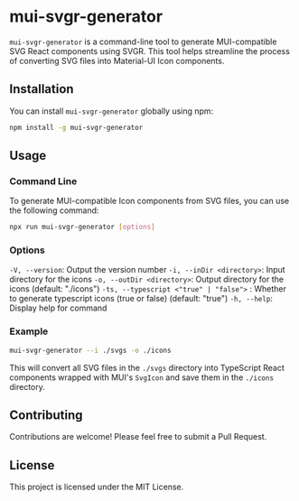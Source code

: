 
# mui-svgr-generator

`mui-svgr-generator` is a command-line tool to generate MUI-compatible SVG React components using SVGR. This tool helps streamline the process of converting SVG files into Material-UI Icon components.

## Installation

You can install `mui-svgr-generator` globally using npm:

```bash
npm install -g mui-svgr-generator
```

## Usage

### Command Line

To generate MUI-compatible Icon components from SVG files, you can use the following command:

```bash
npx run mui-svgr-generator [options]
```
### Options
  `-V, --version`: Output the version number
  `-i, --inDir <directory>`: Input directory for the icons
  `-o, --outDir <directory>`: Output directory for the icons (default: "./icons")
  `-ts, --typescript <"true" | "false">` : Whether to generate typescript icons (true or false) (default: "true")
  `-h, --help`: Display help for command

### Example

```bash
mui-svgr-generator --i ./svgs -o ./icons
```

This will convert all SVG files in the `./svgs` directory into TypeScript React components wrapped with MUI's `SvgIcon` and save them in the `./icons` directory.


## Contributing

Contributions are welcome! Please feel free to submit a Pull Request.

## License

This project is licensed under the MIT License.
